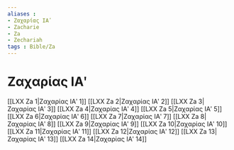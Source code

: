 ```yaml
---
aliases : 
- Ζαχαρίας ΙΑʹ
- Zacharie
- Za
- Zechariah
tags : Bible/Za
---
```


# Ζαχαρίας ΙΑʹ

[[LXX Za 1|Ζαχαρίας ΙΑʹ 1]]
[[LXX Za 2|Ζαχαρίας ΙΑʹ 2]]
[[LXX Za 3|Ζαχαρίας ΙΑʹ 3]]
[[LXX Za 4|Ζαχαρίας ΙΑʹ 4]]
[[LXX Za 5|Ζαχαρίας ΙΑʹ 5]]
[[LXX Za 6|Ζαχαρίας ΙΑʹ 6]]
[[LXX Za 7|Ζαχαρίας ΙΑʹ 7]]
[[LXX Za 8|Ζαχαρίας ΙΑʹ 8]]
[[LXX Za 9|Ζαχαρίας ΙΑʹ 9]]
[[LXX Za 10|Ζαχαρίας ΙΑʹ 10]]
[[LXX Za 11|Ζαχαρίας ΙΑʹ 11]]
[[LXX Za 12|Ζαχαρίας ΙΑʹ 12]]
[[LXX Za 13|Ζαχαρίας ΙΑʹ 13]]
[[LXX Za 14|Ζαχαρίας ΙΑʹ 14]]
